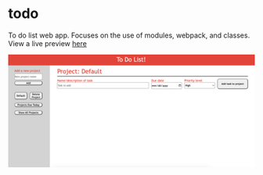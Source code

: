 # todo
To do list web app. Focuses on the use of modules, webpack, and classes.
View a live preview [here](https://jbfink97.github.io/todo/)

![site](./src/todoScreenShot.png)